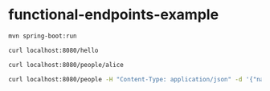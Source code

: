 # functional-endpoints-example

```sh
mvn spring-boot:run
```

```sh
curl localhost:8080/hello
```

```sh
curl localhost:8080/people/alice
```

```sh
curl localhost:8080/people -H "Content-Type: application/json" -d '{"name":"bob"}'
```

